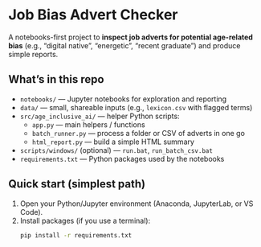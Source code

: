 # Job Bias Advert Checker

A notebooks-first project to **inspect job adverts for potential age-related bias** (e.g., “digital native”, “energetic”, “recent graduate”) and produce simple reports.

## What’s in this repo
- `notebooks/` — Jupyter notebooks for exploration and reporting
- `data/` — small, shareable inputs (e.g., `lexicon.csv` with flagged terms)
- `src/age_inclusive_ai/` — helper Python scripts:
  - `app.py` — main helpers / functions
  - `batch_runner.py` — process a folder or CSV of adverts in one go
  - `html_report.py` — build a simple HTML summary
- `scripts/windows/` (optional) — `run.bat`, `run_batch_csv.bat`
- `requirements.txt` — Python packages used by the notebooks

## Quick start (simplest path)
1. Open your Python/Jupyter environment (Anaconda, JupyterLab, or VS Code).
2. Install packages (if you use a terminal):
   ```bash
   pip install -r requirements.txt
